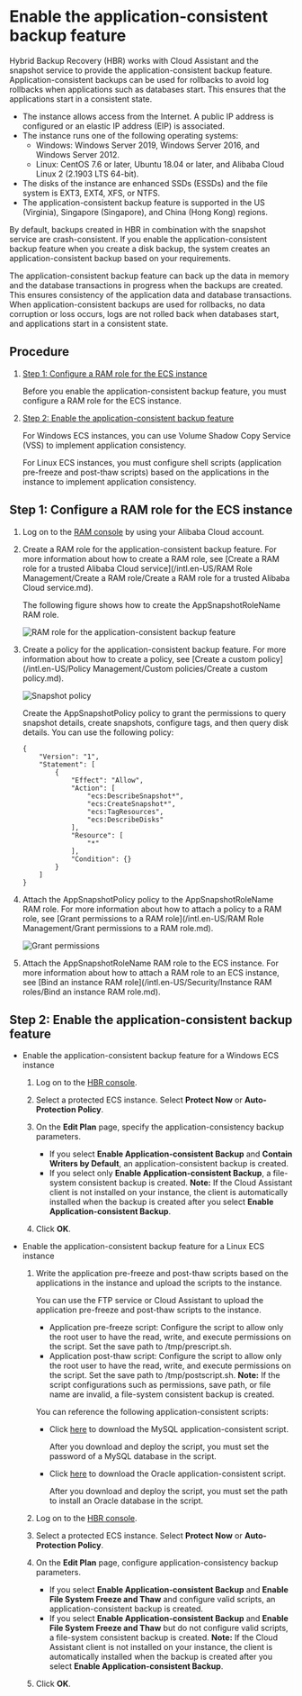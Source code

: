 # Enable the application-consistent backup feature

Hybrid Backup Recovery \(HBR\) works with Cloud Assistant and the snapshot service to provide the application-consistent backup feature. Application-consistent backups can be used for rollbacks to avoid log rollbacks when applications such as databases start. This ensures that the applications start in a consistent state.

-   The instance allows access from the Internet. A public IP address is configured or an elastic IP address \(EIP\) is associated.
-   The instance runs one of the following operating systems:
    -   Windows: Windows Server 2019, Windows Server 2016, and Windows Server 2012.
    -   Linux: CentOS 7.6 or later, Ubuntu 18.04 or later, and Alibaba Cloud Linux 2 \(2.1903 LTS 64-bit\).
-   The disks of the instance are enhanced SSDs \(ESSDs\) and the file system is EXT3, EXT4, XFS, or NTFS.
-   The application-consistent backup feature is supported in the US \(Virginia\), Singapore \(Singapore\), and China \(Hong Kong\) regions.

By default, backups created in HBR in combination with the snapshot service are crash-consistent. If you enable the application-consistent backup feature when you create a disk backup, the system creates an application-consistent backup based on your requirements.

The application-consistent backup feature can back up the data in memory and the database transactions in progress when the backups are created. This ensures consistency of the application data and database transactions. When application-consistent backups are used for rollbacks, no data corruption or loss occurs, logs are not rolled back when databases start, and applications start in a consistent state.

## Procedure

1.  [Step 1: Configure a RAM role for the ECS instance](#section_qez_tzh_rwa)

    Before you enable the application-consistent backup feature, you must configure a RAM role for the ECS instance.

2.  [Step 2: Enable the application-consistent backup feature](#section_kqu_a40_ztc)

    For Windows ECS instances, you can use Volume Shadow Copy Service \(VSS\) to implement application consistency.

    For Linux ECS instances, you must configure shell scripts \(application pre-freeze and post-thaw scripts\) based on the applications in the instance to implement application consistency.


## Step 1: Configure a RAM role for the ECS instance

1.  Log on to the [RAM console](https://ram.console.aliyun.com/) by using your Alibaba Cloud account.

2.  Create a RAM role for the application-consistent backup feature. For more information about how to create a RAM role, see [Create a RAM role for a trusted Alibaba Cloud service](/intl.en-US/RAM Role Management/Create a RAM role/Create a RAM role for a trusted Alibaba Cloud service.md).

    The following figure shows how to create the AppSnapshotRoleName RAM role.

    ![RAM role for the application-consistent backup feature](https://static-aliyun-doc.oss-accelerate.aliyuncs.com/assets/img/en-US/6800666161/p250036.png)

3.  Create a policy for the application-consistent backup feature. For more information about how to create a policy, see [Create a custom policy](/intl.en-US/Policy Management/Custom policies/Create a custom policy.md).

    ![Snapshot policy](https://static-aliyun-doc.oss-accelerate.aliyuncs.com/assets/img/en-US/6800666161/p249921.png)

    Create the AppSnapshotPolicy policy to grant the permissions to query snapshot details, create snapshots, configure tags, and then query disk details. You can use the following policy:

    ```
    {
        "Version": "1",
        "Statement": [
            {
                "Effect": "Allow",
                "Action": [
                    "ecs:DescribeSnapshot*",
                    "ecs:CreateSnapshot*",
                    "ecs:TagResources",
                    "ecs:DescribeDisks"
                ],
                "Resource": [
                    "*"
                ],
                "Condition": {}
            }
        ]
    }
    ```

4.  Attach the AppSnapshotPolicy policy to the AppSnapshotRoleName RAM role. For more information about how to attach a policy to a RAM role, see [Grant permissions to a RAM role](/intl.en-US/RAM Role Management/Grant permissions to a RAM role.md).

    ![Grant permissions](https://static-aliyun-doc.oss-accelerate.aliyuncs.com/assets/img/en-US/6800666161/p250505.png)

5.  Attach the AppSnapshotRoleName RAM role to the ECS instance. For more information about how to attach a RAM role to an ECS instance, see [Bind an instance RAM role](/intl.en-US/Security/Instance RAM roles/Bind an instance RAM role.md).


## Step 2: Enable the application-consistent backup feature

-   Enable the application-consistent backup feature for a Windows ECS instance
    1.  Log on to the [HBR console](https://hbr.console.aliyun.com/).
    2.  Select a protected ECS instance. Select **Protect Now** or **Auto-Protection Policy**.
    3.  On the **Edit Plan** page, specify the application-consistency backup parameters.

        -   If you select **Enable Application-consistent Backup** and **Contain Writers by Default**, an application-consistent backup is created.
        -   If you select only **Enable Application-consistent Backup**, a file-system consistent backup is created.
        **Note:** If the Cloud Assistant client is not installed on your instance, the client is automatically installed when the backup is created after you select **Enable Application-consistent Backup**.

    4.  Click **OK**.
-   Enable the application-consistent backup feature for a Linux ECS instance
    1.  Write the application pre-freeze and post-thaw scripts based on the applications in the instance and upload the scripts to the instance.

        You can use the FTP service or Cloud Assistant to upload the application pre-freeze and post-thaw scripts to the instance.

        -   Application pre-freeze script: Configure the script to allow only the root user to have the read, write, and execute permissions on the script. Set the save path to /tmp/prescript.sh.
        -   Application post-thaw script: Configure the script to allow only the root user to have the read, write, and execute permissions on the script. Set the save path to /tmp/postscript.sh.
        **Note:** If the script configurations such as permissions, save path, or file name are invalid, a file-system consistent backup is created.

        You can reference the following application-consistent scripts:

        -   Click [here](https://docs-aliyun.cn-hangzhou.oss.aliyun-inc.com/assets/attach/206129/cn_zh/1618215539272/Linux-MySQL-Scripts.tar.gz) to download the MySQL application-consistent script.

            After you download and deploy the script, you must set the password of a MySQL database in the script.

        -   Click [here](https://docs-aliyun.cn-hangzhou.oss.aliyun-inc.com/assets/attach/206129/cn_zh/1618215573447/Linux-Oracle-Scripts.tar.gz) to download the Oracle application-consistent script.

            After you download and deploy the script, you must set the path to install an Oracle database in the script.

    2.  Log on to the [HBR console](https://hbr.console.aliyun.com/).
    3.  Select a protected ECS instance. Select **Protect Now** or **Auto-Protection Policy**.
    4.  On the **Edit Plan** page, configure application-consistency backup parameters.

        -   If you select **Enable Application-consistent Backup** and **Enable File System Freeze and Thaw** and configure valid scripts, an application-consistent backup is created.
        -   If you select **Enable Application-consistent Backup** and **Enable File System Freeze and Thaw** but do not configure valid scripts, a file-system consistent backup is created.
        **Note:** If the Cloud Assistant client is not installed on your instance, the client is automatically installed when the backup is created after you select **Enable Application-consistent Backup**.

    5.  Click **OK**.

